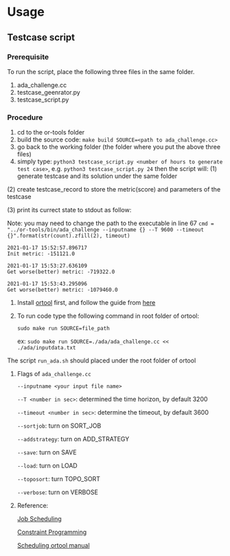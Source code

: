 # Usage 

## Testcase script
### Prerequisite
To run the script, place the following three files in the same folder.
1. ada_challenge.cc
2. testcase_geenrator.py
3. testcase_script.py
### Procedure
1. cd to the or-tools folder
2. build the source code: `make build SOURCE=<path to ada_challenge.cc>`
3. go back to the working folder (the folder where you put the above three files)
4. simply type: `python3 testcase_script.py <number of hours to generate test case>`, e.g. `python3 testcase_script.py 24`
then the script will:
(1) generate testcase and its solution under the same folder

(2) create testcase_record to store the metric(score) and parameters of the testcase

(3) print its currect state to stdout as follow:

Note: you may need to change the path to the executable in line 67 `cmd = "../or-tools/bin/ada_challenge --inputname {} --T 9600 --timeout {}".format(str(count).zfill(2), timeout)`
```
2021-01-17 15:52:57.896717
Init metric: -151121.0

2021-01-17 15:53:27.636109
Get worse(better) metric: -719322.0

2021-01-17 15:53:43.295096
Get worse(better) metric: -1079460.0
```

 1. Install [ortool](https://github.com/google/or-tools) first, and follow the guide from [here](https://developers.google.com/optimization/install/cpp/source_linux) 
 
 1. To run code type the following command in root folder of ortool: 

    `sudo make run SOURCE=file_path`

    ex: `sudo make run SOURCE=./ada/ada_challenge.cc << ./ada/inputdata.txt`

 The script `run_ada.sh` should placed under the root folder of ortool

 1. Flags of `ada_challenge.cc`

    `--inputname <your input file name>`

    `--T <number in sec>`: determined the time horizon, by default 3200

    `--timeout <number in sec>`: determine the timeout, by default 3600

    `--sortjob`: turn on SORT_JOB

    `--addstrategy`: turn on ADD_STRATEGY

    `--save`: turn on SAVE

    `--load`: turn on LOAD

    `--toposort`: turn TOPO_SORT
    
    `--verbose`: turn on VERBOSE

 1. Reference:

    [Job Scheduling](https://developers.google.com/optimization/scheduling/job_shop)

    [Constraint Programming](https://developers.google.com/optimization/reference/sat/cp_model/IntervalVar)

    [Scheduling ortool manual](https://acrogenesis.com/or-tools/documentation/user_manual/manual/ls/scheduling_or_tools.html)
